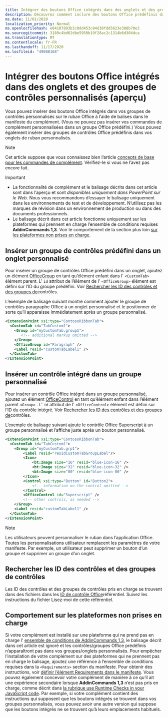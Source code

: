 ```yaml
---
title: Intégrer des boutons Office intégrés dans des onglets et des groupes de contrôles personnalisés
description: Découvrez comment inclure des boutons Office prédéfinis dans vos groupes de commandes personnalisés et des onglets dans le ruban Office.
ms.date: 11/01/2020
localization_priority: Normal
ms.openlocfilehash: e04107893b3c0dd453c84d38fdd5623e308b70e3
ms.sourcegitcommit: 3189c4bd62dbe5950b19f28ac2c1314b6d304dca
ms.translationtype: MT
ms.contentlocale: fr-FR
ms.lasthandoff: 11/17/2020
ms.locfileid: "49088168"
---
```

# <a name="integrate-built-in-office-buttons-into-custom-control-groups-and-tabs-preview"></a>Intégrer des boutons Office intégrés dans des onglets et des groupes de contrôles personnalisés (aperçu)

Vous pouvez insérer des boutons Office intégrés dans vos groupes de contrôles personnalisés sur le ruban Office à l’aide de balises dans le manifeste du complément. (Vous ne pouvez pas insérer vos commandes de complément personnalisées dans un groupe Office prédéfini.) Vous pouvez également insérer des groupes de contrôles Office prédéfinis dans vos onglets de ruban personnalisés.

> [!NOTE]
> Cet article suppose que vous connaissez bien l’article [concepts de base pour les commandes de complément](add-in-commands.md). Vérifiez-le si vous ne l’avez pas encore fait.

> [!IMPORTANT]
>
> - La fonctionnalité de complément et le balisage décrits dans cet article sont dans l’aperçu et sont *disponibles uniquement dans PowerPoint sur le Web*. Nous vous recommandons d’essayer le balisage uniquement dans les environnements de test et de développement. N’utilisez pas les marques de révision dans un environnement de production ou dans des documents professionnels.
> - Le balisage décrit dans cet article fonctionne uniquement sur les plateformes qui prennent en charge l’ensemble de conditions requises **AddinCommands 1,3**. Voir le comportement de la section plus loin [sur les plateformes non prises en charge](#behavior-on-unsupported-platforms).

## <a name="insert-a-built-in-control-group-into-a-custom-tab"></a>Insérer un groupe de contrôles prédéfini dans un onglet personnalisé

Pour insérer un groupe de contrôles Office prédéfini dans un onglet, ajoutez un élément [OfficeGroup](../reference/manifest/customtab.md#officegroup) en tant qu’élément enfant dans l' `<CustomTab>` élément parent. L' `id` attribut de l’élément de l' `<OfficeGroup>` élément est défini sur l’ID du groupe prédéfini. Voir [Rechercher les ID des contrôles et des groupes de](#find-the-ids-of-controls-and-control-groups)contrôles.

L’exemple de balisage suivant montre comment ajouter le groupe de contrôles paragraphe Office à un onglet personnalisé et le positionner de sorte qu’il apparaisse immédiatement après un groupe personnalisé.

```xml
<ExtensionPoint xsi:type="ContosoRibbonTab">
  <CustomTab id="TabCustom1">
    <Group id="myCustomTab.group1">
       <!-- additional markup omitted -->
    </Group>
    <OfficeGroup id="Paragraph" />
    <Label resid="customTabLabel1" />
  </CustomTab>
</ExtensionPoint>
```

## <a name="insert-a-built-in-control-into-a-custom-group"></a>Insérer un contrôle intégré dans un groupe personnalisé

Pour insérer un contrôle Office intégré dans un groupe personnalisé, ajoutez un élément [OfficeControl](../reference/manifest/group.md#officecontrol) en tant qu’élément enfant dans l’élément parent `<Group>` . L' `id` attribut de l' `<OfficeControl>` élément est défini sur l’ID du contrôle intégré. Voir [Rechercher les ID des contrôles et des groupes de](#find-the-ids-of-controls-and-control-groups)contrôles.

L’exemple de balisage suivant ajoute le contrôle Office Superscript à un groupe personnalisé et l’affiche juste après un bouton personnalisé.

```xml
<ExtensionPoint xsi:type="ContosoRibbonTab">
  <CustomTab id="TabCustom1">
    <Group id="myCustomTab.grp1">
        <Label resid="residCustomTabGroupLabel"/>
        <Icon>
            <bt:Image size="16" resid="blue-icon-16" />
            <bt:Image size="32" resid="blue-icon-32" />
            <bt:Image size="80" resid="blue-icon-80" />
        </Icon>
        <Control xsi:type="Button" id="Button2">
            <!-- information on the control omitted -->
        </Control>
        <OfficeControl id="Superscript" />
        <!-- other controls, as needed -->
    </Group>
    <Label resid="customTabLabel1" />
  </CustomTab>
</ExtensionPoint>
```

> [!NOTE]
> Les utilisateurs peuvent personnaliser le ruban dans l’application Office. Toutes les personnalisations utilisateur remplacent les paramètres de votre manifeste. Par exemple, un utilisateur peut supprimer un bouton d’un groupe et supprimer un groupe d’un onglet.

## <a name="find-the-ids-of-controls-and-control-groups"></a>Rechercher les ID des contrôles et des groupes de contrôles

Les ID des contrôles et des groupes de contrôles pris en charge se trouvent dans des fichiers dans les [ID de contrôle Office](https://github.com/OfficeDev/office-control-ids)référentiel. Suivez les instructions du fichier Lisez-moi de cette référentiel.

## <a name="behavior-on-unsupported-platforms"></a>Comportement sur les plateformes non prises en charge

Si votre complément est installé sur une plateforme qui ne prend pas en charge l' [ensemble de conditions de AddinCommands 1,3](../reference/requirement-sets/add-in-commands-requirement-sets.md), le balisage décrit dans cet article est ignoré et les contrôles/groupes Office prédéfinis n’apparaîtront pas dans vos groupes/onglets personnalisés. Pour empêcher l’installation de votre complément sur des plateformes qui ne prennent pas en charge le balisage, ajoutez une référence à l’ensemble de conditions requises dans la `<Requirements>` section du manifeste. Pour obtenir des instructions, voir [définir l’élément Requirements dans le manifeste](../develop/specify-office-hosts-and-api-requirements.md#set-the-requirements-element-in-the-manifest). Vous pouvez également concevoir votre complément de manière à ce qu’il ait une expérience secondaire lorsque **AddinCommands 1,3** n’est pas pris en charge, comme décrit dans [la rubrique use Runtime Checks in your JavaScript code](../develop/specify-office-hosts-and-api-requirements.md#use-runtime-checks-in-your-javascript-code). Par exemple, si votre complément contient des instructions qui supposent que les boutons intégrés se trouvent dans vos groupes personnalisés, vous pouvez avoir une autre version qui suppose que les boutons intégrés ne se trouvent qu’à leurs emplacements habituels.
